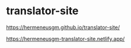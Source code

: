 # translator-site
https://hermeneusgm.github.io/translator-site/

https://hermeneusgm-translator-site.netlify.app/
